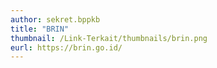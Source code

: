 ```yaml
---
author: sekret.bppkb
title: "BRIN"
thumbnail: /Link-Terkait/thumbnails/brin.png
eurl: https://brin.go.id/
---
```

